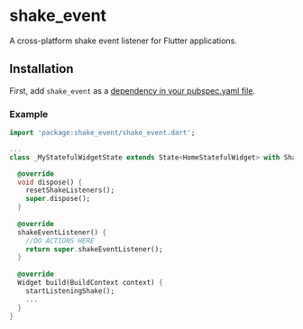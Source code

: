 # shake_event

A cross-platform shake event listener for Flutter applications.

## Installation

First, add `shake_event` as a [dependency in your pubspec.yaml file](https://flutter.io/platform-plugins/).

### Example
``` dart
import 'package:shake_event/shake_event.dart';

...
class _MyStatefulWidgetState extends State<HomeStatefulWidget> with ShakeHandler {

  @override
  void dispose() {
    resetShakeListeners();
    super.dispose();
  }
  
  @override
  shakeEventListener() {
    //DO ACTIONS HERE
    return super.shakeEventListener();
  }
  
  @override
  Widget build(BuildContext context) {
    startListeningShake();
    ...
  }
}
```
